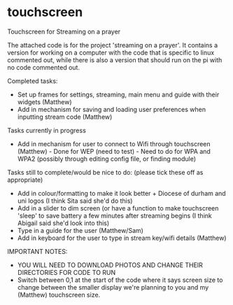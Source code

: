 # touchscreen
Touchscreen for Streaming on a prayer

The attached code is for the project 'streaming on a prayer'. It contains a version for working on a computer with the code that is specific to linux commented out, while there is also a version that should run on the pi with no code commented out. 

Completed tasks:
 - Set up frames for settings, streaming, main menu and guide with their widgets (Matthew)
 - Add in mechanism for saving and loading user preferences when inputting stream code (Matthew)
 
 Tasks currently in progress
 - Add in mechanism for user to connect to Wifi through touchscreen (Matthew)
       - Done for WEP (need to test)
       - Need to do for WPA and WPA2 (possibly through editing config file, or finding module)

Tasks still to complete/would be nice to do: (please tick these off as appropriate)
 - Add in colour/formatting to make it look better + Diocese of durham and uni logos (I think Sita said she'd do this) 
 - Add in a slider to dim screen (or have a function to make touchscreen 'sleep' to save battery a few minutes after streaming begins (I think Abigail said she'd look into this)
 - Type in a guide for the user (Matthew/Sam)
 - Add in keyboard for the user to type in stream key/wifi details (Matthew)

IMPORTANT NOTES:
- YOU WILL NEED TO DOWNLOAD PHOTOS AND CHANGE THEIR DIRECTORIES FOR CODE TO RUN
- Switch between 0,1 at the start of the code where it says screen size to change between the smaller display we're planning to you and my (Matthew) touchscreen size. 
